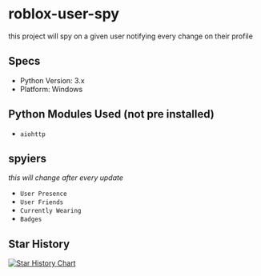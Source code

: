 # roblox-user-spy
this project will spy on a given user notifying every change on their profile


## Specs

- Python Version: 3.x
- Platform: Windows

## Python Modules Used (not pre installed)

- `aiohttp`

## spyiers
*this will change after every update*
- `User Presence`
- `User Friends`
- `Currently Wearing`
- `Badges`

  
## Star History
[![Star History Chart](https://api.star-history.com/svg?repos=efenatuyo/roblox-user-spy&type=Date)](https://star-history.com/#efenatuyo/roblox-user-spy&Date)
